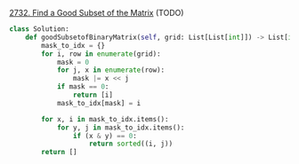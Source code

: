 [2732. Find a Good Subset of the Matrix](https://leetcode.cn/problems/find-a-good-subset-of-the-matrix/) (TODO)

```python
class Solution:
    def goodSubsetofBinaryMatrix(self, grid: List[List[int]]) -> List[int]:
        mask_to_idx = {}
        for i, row in enumerate(grid):
            mask = 0
            for j, x in enumerate(row):
                mask |= x << j
            if mask == 0:
                return [i]
            mask_to_idx[mask] = i

        for x, i in mask_to_idx.items():
            for y, j in mask_to_idx.items():
                if (x & y) == 0:
                    return sorted((i, j))
        return []
```

